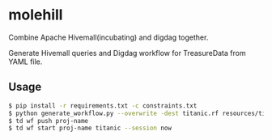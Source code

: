 # molehill

Combine Apache Hivemall(incubating) and digdag together.

Generate Hivemall queries and Digdag workflow for TreasureData from YAML file.

## Usage

```bash
$ pip install -r requirements.txt -c constraints.txt
$ python generate_workflow.py --overwrite -dest titanic.rf resources/titanic_pipeline.yml
$ td wf push proj-name
$ td wf start proj-name titanic --session now
```
